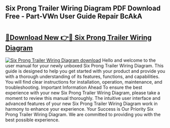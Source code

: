## Six Prong Trailer Wiring Diagram PDF Download Free - Part-VWn User Guide Repair BcAkA

# <h2><a href="http://dfsol71.blite.top/?on=Six+Prong+Trailer+Wiring+Diagram">🔗Download New 👉🔴 Six Prong Trailer Wiring Diagram</a></h2>

[![Six Prong Trailer Wiring Diagram download](https://i.imgur.com/lujVjoI.png)](http://dfsol71.blite.top/?on=Six+Prong+Trailer+Wiring+Diagram)
Hello and welcome to the user manual for your newly unboxed Six Prong Trailer Wiring Diagram. This guide is designed to help you get started with your product and provide you with a thorough understanding of its features, functions, and capabilities. You will find clear instructions for installation, operation, maintenance, and troubleshooting. Important Information Ahead To ensure the best experience with your new Six Prong Trailer Wiring Diagram, please take a moment to review this manual thoroughly. The intuitive user interface and advanced features of your new Six Prong Trailer Wiring Diagram work in harmony to enhance your experience. Your Success is Our Priority Six Prong Trailer Wiring Diagram. We are committed to providing you with the best possible experience.
